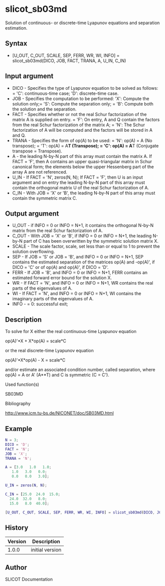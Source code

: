 

# slicot_sb03md

Solution of continuous- or discrete-time Lyapunov equations and separation estimation.

## Syntax

- [U_OUT, C_OUT, SCALE, SEP, FERR, WR, WI, INFO] = slicot_sb03md(DICO, JOB, FACT, TRANA, A, U_IN, C_IN)

## Input argument

 - DICO - Specifies the type of Lyapunov equation to be solved as follows: = 'C': continuous-time case; 'D': discrete-time case.
 - JOB - Specifies the computation to be performed:  'X':  Compute the solution only;= 'S':  Compute the separation only; = 'B':  Compute both the solution and the separation.
 - FACT - Specifies whether or not the real Schur factorization of the matrix A is supplied on entry. = 'F':  On entry, A and Q contain the factors from the real Schur factorization of the matrix A; = 'N':  The Schur factorization of A will be computed and the factors will be stored in A and Q.
 - TRANA - Specifies the form of op(A) to be used: = 'N':  op(A) = A    (No transpose); = 'T':  op(A) = A**T (Transpose); = 'C':  op(A) = A**T (Conjugate transpose = Transpose).
 - A - the leading N-by-N part of this array must contain the matrix A. If FACT = 'F', then A contains an upper quasi-triangular matrix in Schur canonical form; the elements below the upper Hessenberg part of the array A are not referenced.
 - U_IN - If FACT = 'N', zeros(N, N); If FACT = 'F', then U is an input argument and on entry the leading N-by-N part of this array must contain the orthogonal matrix U of the real Schur factorization of A.
 - C_IN - With JOB = 'X' or 'B', the leading N-by-N part of this array must contain the symmetric matrix C.

## Output argument

 - U_OUT - if INFO = 0 or INFO = N+1, it contains the orthogonal N-by-N matrix from the real Schur factorization of A.
 - C_OUT - With JOB = 'X' or 'B', if INFO = 0 or INFO = N+1, the leading N-by-N part of C has been overwritten by the symmetric solution matrix X.
 - SCALE - The scale factor, scale, set less than or equal to 1 to prevent the solution overflowing.
 - SEP - If JOB = 'S' or JOB = 'B', and INFO = 0 or INFO = N+1, SEP contains the estimated separation of the matrices op(A) and -op(A)', if DICO = 'C' or of op(A) and op(A)', if DICO = 'D'.
 - FERR - If JOB = 'B', and INFO = 0 or INFO = N+1, FERR contains an estimated forward error bound for the solution X.
 - WR - If FACT = 'N', and INFO = 0 or INFO = N+1, WR contains the real parts of the eigenvalues of A.
 - WI - If FACT = 'N', and INFO = 0 or INFO = N+1, WI contains the imaginary parts of the eigenvalues of A.
 - INFO - = 0:  successful exit;

## Description


  <p>To solve for X either the real continuous-time Lyapunov equation</p>
  <p>op(A)'*X + X*op(A) = scale*C</p>
  <p>or the real discrete-time Lyapunov equation</p>
  <p>op(A)'*X*op(A) - X = scale*C</p>
  <p>and/or estimate an associated condition number, called separation, where op(A) = A or A' (A**T) and C is symmetric (C = C').</p>


Used function(s)

SB03MD

Bibliography

http://www.icm.tu-bs.de/NICONET/doc/SB03MD.html

## Example

```matlab
N = 3;
DICO = 'D';
FACT = 'N';
JOB = 'X';
TRANA = 'N';

A = [3.0   1.0   1.0;
   1.0   3.0   0.0;
   0.0   0.0   3.0];

U_IN = zeros(N, N);

C_IN = [25.0  24.0  15.0;
  24.0  32.0   8.0;
  15.0   8.0  40.0];

[U_OUT, C_OUT, SCALE, SEP, FERR, WR, WI, INFO] = slicot_sb03md(DICO, JOB, FACT, TRANA, A, U_IN, C_IN)
```

## History

|Version|Description|
|------|------|
|1.0.0|initial version|


## Author

SLICOT Documentation




